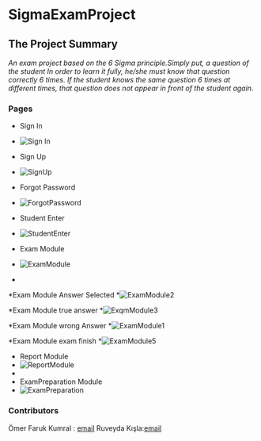 # SigmaExamProject
## The Project Summary
*An exam project based on the 6 Sigma principle.Simply put, a question of the student
In order to learn it fully, he/she must know that question correctly 6 times.
If the student knows the same question 6 times at different times, that question does not appear in front of the student again.*

### Pages
* Sign In
* ![Sign In](https://user-images.githubusercontent.com/74492072/169149593-aade6e50-426e-4d65-b73a-9e07b526f9a9.jpeg)

* Sign Up
* ![SignUp](https://user-images.githubusercontent.com/74492072/169149645-f7c8bc6b-9c59-46ff-ae58-37be39ff8710.jpeg)

* Forgot Password
* ![ForgotPassword](https://user-images.githubusercontent.com/74492072/169149708-b2d73c06-6501-49af-9ecc-aedd5b5152d2.jpeg)

* Student Enter 
* ![StudentEnter](https://user-images.githubusercontent.com/74492072/169149751-5d469574-4965-4b60-a2d2-dfc618091691.jpeg)

* Exam Module
* ![ExamModule](https://user-images.githubusercontent.com/74492072/169149793-a89d2f31-aea6-43c7-ac48-f38e57d685ea.jpeg)
* 
*Exam Module Answer Selected
*![ExamModule2](https://user-images.githubusercontent.com/74492072/169149889-a8079ced-c5b0-42db-90c6-e19f9a084056.jpeg)

*Exam Module true answer
*![ExqmModule3](https://user-images.githubusercontent.com/74492072/169149966-8ebd2af5-f7bb-465e-a198-3ad7f53beec5.jpeg)

*Exam Module wrong Answer
*![ExamModule1](https://user-images.githubusercontent.com/74492072/169150040-0bf90121-1e05-49de-975e-5ec8d3636d90.jpeg)

*Exam Module exam finish
*![ExamModule5](https://user-images.githubusercontent.com/74492072/169150136-7165b58a-25e8-494f-b83f-61df706fab65.jpeg)

* Report Module
* ![ReportModule](https://user-images.githubusercontent.com/74492072/169150210-e54ba59d-b22f-4100-b681-659d9dec1b96.jpeg)
* 
* ExamPreparation Module
* ![ExamPreparation](https://user-images.githubusercontent.com/74492072/169150238-0161beae-d1ab-49cc-b98c-c96b0f0b8529.jpeg)

### Contributors
Ömer Faruk Kumral : [email](thekumral.44@gmail.com)
Ruveyda Kışla:[email](ruveydakisla34@gmail.com)



